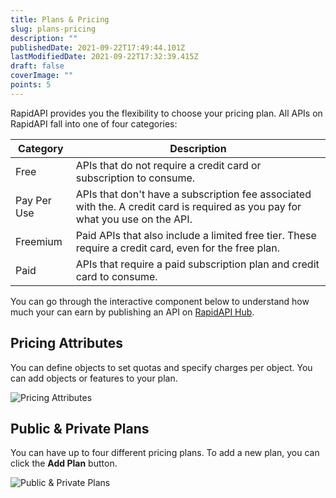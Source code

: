 ```yaml
---
title: Plans & Pricing
slug: plans-pricing
description: ""
publishedDate: 2021-09-22T17:49:44.101Z
lastModifiedDate: 2021-09-22T17:32:39.415Z
draft: false
coverImage: ""
points: 5
---
```


RapidAPI provides you the flexibility to choose your pricing plan. All APIs on RapidAPI fall into one of four categories:

| Category    | Description                                                                                                                    |
| ----------- | ------------------------------------------------------------------------------------------------------------------------------ |
| Free        | APIs that do not require a credit card or subscription to consume.                                                             |
| Pay Per Use | APIs that don't have a subscription fee associated with the. A credit card is required as you pay for what you use on the API. |
| Freemium    | Paid APIs that also include a limited free tier. These require a credit card, even for the free plan.                          |
| Paid        | APIs that require a paid subscription plan and credit card to consume.                                                         |

You can go through the interactive component below to understand how much your can earn by publishing an API on [RapidAPI Hub](https://RapidAPI.com/hub?utm_source=learn.RapidAPI.com&utm_medium=DevRel&utm_campaign=DevRel).

<RapidAPIPricing />

## Pricing Attributes

You can define objects to set quotas and specify charges per object. You can add objects or features to your plan.

![Pricing Attributes](https://raw.githubusercontent.com/RapidAPI/DevRel-Stack-Data/dev/learn/courses/rapidapi-hub-provider/images/image23.png)

## Public & Private Plans

You can have up to four different pricing plans. To add a new plan, you can click the **Add Plan** button.

![Public & Private Plans](https://raw.githubusercontent.com/RapidAPI/DevRel-Stack-Data/dev/learn/courses/rapidapi-hub-provider/images/image24.png)
